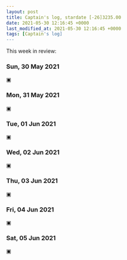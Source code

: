 ```yaml
---
layout: post
title: Captain's log, stardate [-26]3235.00
date: 2021-05-30 12:16:45 +0000
last_modified_at: 2021-05-30 12:16:45 +0000
tags: [Captain's log]
---
```


This week in review:

<!-- more -->

### Sun, 30 May 2021

▣

### Mon, 31 May 2021

▣

### Tue, 01 Jun 2021

▣

### Wed, 02 Jun 2021

▣

### Thu, 03 Jun 2021

▣

### Fri, 04 Jun 2021

▣

### Sat, 05 Jun 2021

▣
